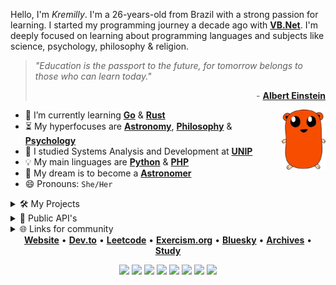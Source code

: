 Hello, I'm *Kremilly*. I'm a 26-years-old from Brazil with a strong passion for learning. I started my programming journey a decade ago with [**VB.Net**](https://en.wikipedia.org/wiki/Visual_Basic_(.NET)). I'm deeply focused on learning about programming languages and subjects like science, psychology, philosophy & religion.

<p></p>

> *"Education is the passport to the future, for tomorrow belongs to those who can learn today."* <div align='right'> - <b><a href='https://en.wikipedia.org/wiki/Albert_Einstein)'>Albert Einstein</a></b>

<img src="images/fepher.webp" align="right" height="96" />

<p></p>

- 🌱 I’m currently learning [**Go**](https://go.dev) & [**Rust**](https://rust-lang.com)
- ⏳ My hyperfocuses are [**Astronomy**](https://en.wikipedia.org/wiki/Astronomy), [**Philosophy**](https://en.wikipedia.org/wiki/Philosophy) & [**Psychology**](https://en.wikipedia.org/wiki/Psychology)
- 🏫 I studied Systems Analysis and Development at [**UNIP**](http://www.unip.br)
- 💡 My main linguages are [**Python**](https://python.org) & [**PHP**](https://php.net)
- 🚀 My dream is to become a [**Astronomer**](https://en.wikipedia.org/wiki/Astronomer)
- 😄 Pronouns: `She/Her`

<details>
  <summary>🛠️ My Projects</summary>
  
  <ul>
    <li>
      <b><a href="https://github.com/kremilly/linkscraper">Linkscraper</a></b>
    </li>
    <li>
      <b><a href="https://github.com/kremilly/SciScrape">SciScrape</a></b>
    </li>
    <li>
      <b><a href="https://github.com/kremilly/Paimon">Paimon</a></b>
    </li>
  </ul>
</details>

<details>
  <summary>🔄 Public API's</summary>
  
  <ul>
    <li>
      <b><a href="https://github.com/kremilly/pdfThumb">pdfThumb</a></b>
    </li>
    <li>
      <b><a href="https://github.com/kremilly/ghPinnedAPI">ghPinnedAPI</a></b>
    </li>
  </ul>
</details>

<details>
  <summary>🌐 Links for community</summary>
  
  <ul>
    <li>
      <b><a href="https://github.com/kremilly/rust-vscode-extensions">Rust Essentials for VSCode</a></b>
    </li>
    <li>
      <b><a href="https://github.com/kremilly/dev-configs">My development configs</a></b>
    </li>
    <li>
      <b><a href="https://github.com/kremilly/git4noobs">Git for Noobs</a></b>
    </li>
    <li>
      <b><a href="https://dev.to/kremilly/how-to-added-pinned-repos-in-your-portfolio-or-website-3agg">How to add pinned repos in your portfolio or website? [Article]</a></b>
    </li>
    <li>
      <b><a href="https://github.com/kremilly/kremilly/blob/main/Setup.md">My Setup</a></b>
    </li>
  </ul>
</details>

<div align="center">
  <b><a href="https://kremilly.com">Website</a></b> •
  <b><a href="https://dev.to/kremilly">Dev.to</a></b> • 
  <b><a href="https://leetcode.com/kremilly">Leetcode</a></b> • 
  <b><a href="https://exercism.org/profiles/kremilly">Exercism.org</a></b> • 
  <b><a href="https://bsky.app/profile/kremilly.bsky.social">Bluesky</a></b> • 
  <b><a href="https://github.com/KMYArchives">Archives</a></b> •  
  <b><a href="https://github.com/KMYStudy">Study</a></b>
</div>

<p></p>

<div align="center";>
  <a href="https://php.net"><img src="https://img.shields.io/badge/php-%23777BB4.svg?style=for-the-badge&logo=php&logoColor=white" /></a>
  <a href="https://developer.mozilla.org/en-US/docs/Web/JavaScript"><img src="https://img.shields.io/badge/javascript-%23323330.svg?style=for-the-badge&logo=javascript&logoColor=%23F7DF1E" /></a>
  <a href="https://www.python.org"><img src="https://img.shields.io/badge/python-3670A0?style=for-the-badge&logo=python&logoColor=ffdd54" /></a>
  <a href="https://learn.microsoft.com/pt-br/dotnet/csharp"><img src="https://img.shields.io/badge/c%23-%23239120.svg?style=for-the-badge&logo=c-sharp&logoColor=white" /></a>
  <a href="https://go.dev"><img src="https://img.shields.io/badge/go-%2300ADD8.svg?style=for-the-badge&logo=go&logoColor=white" /></a>
  <a href="https://rust-lang.com"><img src="https://img.shields.io/badge/rust-%23000000.svg?style=for-the-badge&logo=rust&logoColor=white" /><a>
  <a href="https://elixir-lang.org"><img src="https://img.shields.io/badge/elixir-%234B275F.svg?style=for-the-badge&logo=elixir&logoColor=white" /><a>
  <a href="https://lua.org"><img src="https://img.shields.io/badge/Lua-2C2D72?style=for-the-badge&logo=lua&logoColor=white" /><a>
</div>
